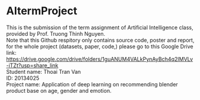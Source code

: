 # AItermProject
This is the submission of the term assignment of Artificial Intelligence class, provided by Prof. Truong Thinh Nguyen.<br>
Note that this Github respitory only contains source code, poster and report, for the whole project (datasets, paper, code,) please go to this Google Drive link: https://drive.google.com/drive/folders/1guANUM4VALkPynAyBch4q2IMVLv-iTZt?usp=share_link <br>
Student name: Thoai Tran Van<br>
ID: 20134025<br>
Project name: Application of deep learning on recommending blender product base on age, gender and emotion.<br>

